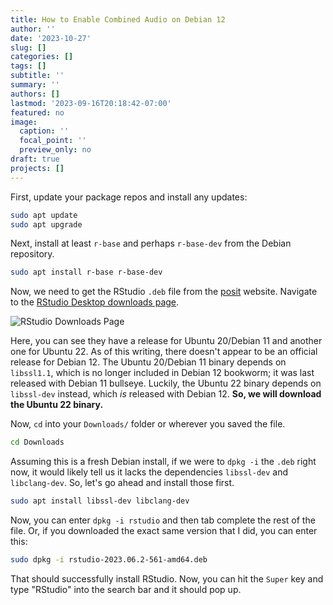 ```yaml
---
title: How to Enable Combined Audio on Debian 12
author: ''
date: '2023-10-27'
slug: []
categories: []
tags: []
subtitle: ''
summary: ''
authors: []
lastmod: '2023-09-16T20:18:42-07:00'
featured: no
image:
  caption: ''
  focal_point: ''
  preview_only: no
draft: true
projects: []
---
```


First, update your package repos and install any updates:

```bash
sudo apt update
sudo apt upgrade
```

Next, install at least `r-base` and perhaps `r-base-dev` from the Debian repository.

```bash
sudo apt install r-base r-base-dev
```

Now, we need to get the RStudio `.deb` file from the [posit](https://post.co/) website. Navigate to the [RStudio Desktop downloads page](https://posit.co/download/rstudio-desktop/).

![RStudio Downloads Page](rstudio.png)

Here, you can see they have a release for Ubuntu 20/Debian 11 and another one for Ubuntu 22. As of this writing, there doesn't appear to be an official release for Debian 12. The Ubuntu 20/Debian 11 binary depends on `libssl1.1`, which is no longer included in Debian 12 bookworm; it was last released with Debian 11 bullseye. Luckily, the Ubuntu 22 binary depends on `libssl-dev` instead, which _is_ released with Debian 12. **So, we will download the Ubuntu 22 binary.**

Now, `cd` into your `Downloads/` folder or wherever you saved the file.

```bash
cd Downloads
```

Assuming this is a fresh Debian install, if we were to `dpkg -i` the `.deb` right now, it would likely tell us it lacks the dependencies `libssl-dev` and `libclang-dev`. So, let's go ahead and install those first.

```bash
sudo apt install libssl-dev libclang-dev
```

Now, you can enter `dpkg -i rstudio` and then tab complete the rest of the file. Or, if you downloaded the exact same version that I did, you can enter this:

```bash
sudo dpkg -i rstudio-2023.06.2-561-amd64.deb
```

That should successfully install RStudio. Now, you can hit the `Super` key and type "RStudio" into the search bar and it should pop up.
